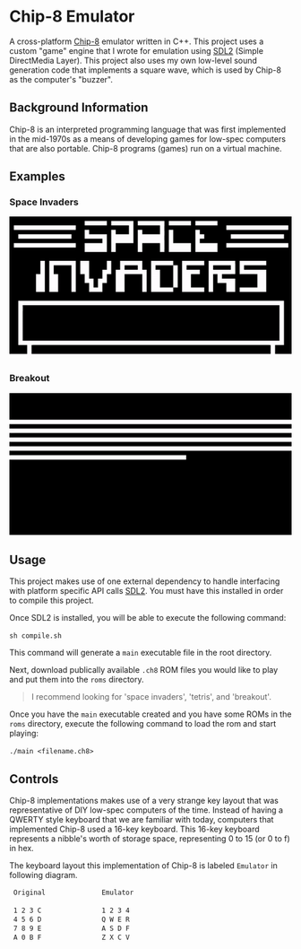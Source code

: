# Chip-8 Emulator
A cross-platform [Chip-8](https://en.wikipedia.org/wiki/CHIP-8) emulator written in C++. This project uses a custom "game" engine that I wrote for emulation using [SDL2](https://www.libsdl.org/) (Simple DirectMedia Layer). This project also uses my own low-level sound generation code that implements a square wave, which is used by Chip-8 as the computer's "buzzer".

## Background Information
Chip-8 is an interpreted programming language that was first implemented in the mid-1970s as a means of developing games for low-spec computers that are also portable. Chip-8 programs (games) run on a virtual machine.

## Examples
### Space Invaders
![Space Invaders](./screenshots/spaceinvaders.gif)

### Breakout
![Breakout](./screenshots/breakout.gif)

## Usage
This project makes use of one external dependency to handle interfacing with platform specific API calls [SDL2](https://www.libsdl.org/). You must have this installed in order to compile this project.

Once SDL2 is installed, you will be able to execute the following command:

`sh compile.sh`

This command will generate a `main` executable file in the root directory.

Next, download publically available `.ch8` ROM files you would like to play and put them into the `roms` directory.
> I recommend looking for 'space invaders', 'tetris', and 'breakout'.

Once you have the `main` executable created and you have some ROMs in the `roms` directory, execute the following command to load the rom and start playing:

`./main <filename.ch8>`

## Controls
Chip-8 implementations makes use of a very strange key layout that was representative of DIY low-spec computers of the time. Instead of having a QWERTY style keyboard that we are familiar with today, computers that implemented Chip-8 used a 16-key keyboard. This 16-key keyboard represents a nibble's worth of storage space, representing 0 to 15 (or 0 to f) in hex.

The keyboard layout this implementation of Chip-8 is labeled `Emulator` in following diagram.

```
 Original              Emulator

 1 2 3 C               1 2 3 4
 4 5 6 D               Q W E R
 7 8 9 E               A S D F
 A 0 B F               Z X C V
```